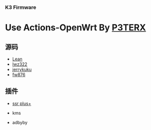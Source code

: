 ### K3 Firmware

# Use Actions-OpenWrt By  [**P3TERX**](https://p3terx.com/archives/build-openwrt-with-github-actions.html)


## 源码

- [Lean](https://github.com/coolsnowwolf/lede)
- [lwz322](https://github.com/lwz322)
- [jerrykuku](https://github.com/jerrykuku/luci-theme-argon)
- [fw876](https://github.com/fw876/helloword)


## 插件

   -  [ssr plus+](https://github.com/fw876/helloword)
   
   -  kms
   
   -  adbyby

